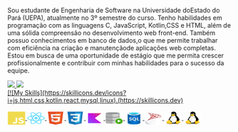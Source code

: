Sou estudante de Engenharia de Software na Universidade doEstado do Pará (UEPA), atualmente no 3º semestre do curso. Tenho habilidades em programação com as linguagens C, JavaScript, Kotlin,CSS e HTML, além de uma sólida compreensão no desenvolvimento web front-end. Também possuo conhecimentos em banco de dados,o que me permite trabalhar com eficiência na criação e manutençãode aplicações web completas. Estou em busca de uma oportunidade de estágio que me permita crescer profissionalmente e contribuir com minhas habilidades para o sucesso da equipe.

<div>
  <a href="https://github.com/rodrigot800">
  <img height="180em" src="https://github-readme-stats.vercel.app/api?username=Rodrigot800&show_icons=true&theme=dark&include_all_commits=true&count_private=true"/>
  <img height="180em" src="https://github-readme-stats.vercel.app/api/top-langs/?username=Rodrigot800&layout=compact&langs_count=16&theme=dark&count_private=false"/>
</div>
    [![My Skills](https://skillicons.dev/icons?i=js,html,css,kotlin,react,mysql,linux).(https://skillicons.dev)
<div style="display: inline_block"><br>
  <img align="center" alt="Js"  height="30" width="40" src="https://raw.githubusercontent.com/devicons/devicon/master/icons/javascript/javascript-plain.svg">
  <img align="center" alt="React" height="30" width="40" src="https://raw.githubusercontent.com/devicons/devicon/master/icons/react/react-original.svg">
  <img align="center" alt="HTML" height="30" width="40" src="https://raw.githubusercontent.com/devicons/devicon/master/icons/html5/html5-original.svg">
  <img align="center" alt="CSS" height="30" width="40" src="https://raw.githubusercontent.com/devicons/devicon/master/icons/css3/css3-original.svg">
  <img align="center" alt="Kotlin" height="30" width="40" src="https://raw.githubusercontent.com/devicons/devicon/master/icons/kotlin/kotlin-original.svg">
   <img align="center" alt="linux" height="30" width="40" src="https://raw.githubusercontent.com/devicons/devicon/master/icons/sqldeveloper/sqldeveloper-original.svg">
  <img align="center" alt="azuresqldatabase" height="30" width="40" src="https://raw.githubusercontent.com/devicons/devicon/master/icons/azuresqldatabase/azuresqldatabase-original.svg">
  <img align="center" alt="microsoftsqlserver" height="30" width="40" src="https://raw.githubusercontent.com/devicons/devicon/master/icons/microsoftsqlserver/microsoftsqlserver-original.svg">
  <img align="center" alt="linux" style="background-color: rgba(128, 128, 128, 0.3); border-radius: 5px;" height="30" width="40" src="https://raw.githubusercontent.com/devicons/devicon/master/icons/linux/linux-original.svg">
  <img align="center" alt="linux" backgraound height="30" width="40" src="https://raw.githubusercontent.com/devicons/devicon/master/icons/linux/linux-original.svg">

</div>
